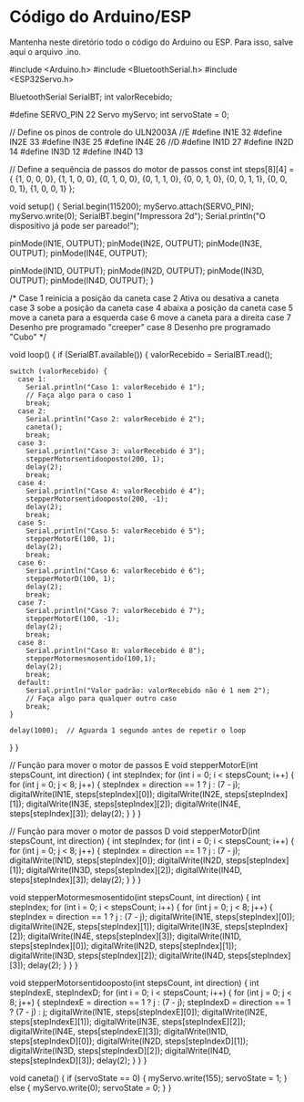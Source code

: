 # Código do Arduino/ESP

Mantenha neste diretório todo o código do Arduino ou ESP. Para isso, salve aqui o arquivo .ino.

#include <Arduino.h>
#include <BluetoothSerial.h>
#include <ESP32Servo.h>

BluetoothSerial SerialBT;
int valorRecebido;

#define SERVO_PIN 22
Servo myServo;
int servoState = 0;

// Define os pinos de controle do ULN2003A
//E
#define IN1E 32
#define IN2E 33
#define IN3E 25
#define IN4E 26
//D
#define IN1D 27 
#define IN2D 14
#define IN3D 12
#define IN4D 13

// Define a sequência de passos do motor de passos
const int steps[8][4] = {
  {1, 0, 0, 0},
  {1, 1, 0, 0},
  {0, 1, 0, 0},
  {0, 1, 1, 0},
  {0, 0, 1, 0},
  {0, 0, 1, 1},
  {0, 0, 0, 1},
  {1, 0, 0, 1}
};

void setup() {
  Serial.begin(115200);
  myServo.attach(SERVO_PIN);
  myServo.write(0);
  SerialBT.begin("Impressora 2d");
  Serial.println("O dispositivo já pode ser pareado!");

  pinMode(IN1E, OUTPUT);
  pinMode(IN2E, OUTPUT);
  pinMode(IN3E, OUTPUT);
  pinMode(IN4E, OUTPUT);
  
  pinMode(IN1D, OUTPUT);
  pinMode(IN2D, OUTPUT);
  pinMode(IN3D, OUTPUT);
  pinMode(IN4D, OUTPUT);
}

/*
Case 1 reinicia a posição da caneta
case 2 Ativa ou desativa a caneta
case 3 sobe a posição da caneta
case 4 abaixa a posição da caneta
case 5 move a caneta para a esquerda
case 6 move a caneta para a direita
case 7 Desenho pre programado "creeper"
case 8 Desenho pre programado "Cubo"
*/

void loop() {
  if (SerialBT.available()) {
    valorRecebido = SerialBT.read();

    switch (valorRecebido) {
      case 1:
        Serial.println("Caso 1: valorRecebido é 1");
        // Faça algo para o caso 1
        break;
      case 2:
        Serial.println("Caso 2: valorRecebido é 2");
        caneta();
        break;
      case 3:
        Serial.println("Caso 3: valorRecebido é 3");
        stepperMotorsentidooposto(200, 1);
        delay(2);
        break;
      case 4:
        Serial.println("Caso 4: valorRecebido é 4");
        stepperMotorsentidooposto(200, -1);
        delay(2); 
        break;
      case 5:
        Serial.println("Caso 5: valorRecebido é 5");
        stepperMotorE(100, 1);
        delay(2); 
        break;
      case 6:
        Serial.println("Caso 6: valorRecebido é 6");
        stepperMotorD(100, 1);
        delay(2); 
        break;
      case 7:
        Serial.println("Caso 7: valorRecebido é 7");
        stepperMotorE(100, -1);
        delay(2); 
        break;
      case 8:
        Serial.println("Caso 8: valorRecebido é 8");
        stepperMotormesmosentido(100,1);
        delay(2); 
        break;
      default:
        Serial.println("Valor padrão: valorRecebido não é 1 nem 2");
        // Faça algo para qualquer outro caso
        break;
    }

    delay(1000);  // Aguarda 1 segundo antes de repetir o loop
  }
}

// Função para mover o motor de passos E
void stepperMotorE(int stepsCount, int direction) {
  int stepIndex;
  for (int i = 0; i < stepsCount; i++) {
    for (int j = 0; j < 8; j++) {
      stepIndex = direction == 1 ? j : (7 - j);
      digitalWrite(IN1E, steps[stepIndex][0]);
      digitalWrite(IN2E, steps[stepIndex][1]);
      digitalWrite(IN3E, steps[stepIndex][2]);
      digitalWrite(IN4E, steps[stepIndex][3]);
      delay(2);
    }
  }
}

// Função para mover o motor de passos D
void stepperMotorD(int stepsCount, int direction) {
  int stepIndex;
  for (int i = 0; i < stepsCount; i++) {
    for (int j = 0; j < 8; j++) {
      stepIndex = direction == 1 ? j : (7 - j);
      digitalWrite(IN1D, steps[stepIndex][0]);
      digitalWrite(IN2D, steps[stepIndex][1]);
      digitalWrite(IN3D, steps[stepIndex][2]);
      digitalWrite(IN4D, steps[stepIndex][3]);
      delay(2);
    }
  }
}

void stepperMotormesmosentido(int stepsCount, int direction) {
  int stepIndex;
  for (int i = 0; i < stepsCount; i++) {
    for (int j = 0; j < 8; j++) {
      stepIndex = direction == 1 ? j : (7 - j);
      digitalWrite(IN1E, steps[stepIndex][0]);
      digitalWrite(IN2E, steps[stepIndex][1]);
      digitalWrite(IN3E, steps[stepIndex][2]);
      digitalWrite(IN4E, steps[stepIndex][3]);
      digitalWrite(IN1D, steps[stepIndex][0]);
      digitalWrite(IN2D, steps[stepIndex][1]);
      digitalWrite(IN3D, steps[stepIndex][2]);
      digitalWrite(IN4D, steps[stepIndex][3]);
      delay(2);
    }
  }
}

void stepperMotorsentidooposto(int stepsCount, int direction) {
  int stepIndexE, stepIndexD;
  for (int i = 0; i < stepsCount; i++) {
    for (int j = 0; j < 8; j++) {
      stepIndexE = direction == 1 ? j : (7 - j);
      stepIndexD = direction == 1 ? (7 - j) : j;
      digitalWrite(IN1E, steps[stepIndexE][0]);
      digitalWrite(IN2E, steps[stepIndexE][1]);
      digitalWrite(IN3E, steps[stepIndexE][2]);
      digitalWrite(IN4E, steps[stepIndexE][3]);
      digitalWrite(IN1D, steps[stepIndexD][0]);
      digitalWrite(IN2D, steps[stepIndexD][1]);
      digitalWrite(IN3D, steps[stepIndexD][2]);
      digitalWrite(IN4D, steps[stepIndexD][3]);
      delay(2);
    }
  }
}

void caneta() {
  if (servoState == 0) {
    myServo.write(155);
    servoState = 1;
  } else {
    myServo.write(0);
    servoState = 0;
  }
}
